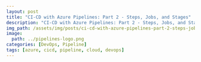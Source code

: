 ```yaml
---
layout: post
title: "CI-CD with Azure Pipelines: Part 2 - Steps, Jobs, and Stages"
description: "CI-CD with Azure Pipelines: Part 2 - Steps, Jobs, and Stages"
img_path: /assets/img/posts/ci-cd-with-azure-pipelines-part-2-steps-jobs-and-stages
image:
  path: ../pipelines-logo.png
categories: [DevOps, Pipeline]
tags: [azure, cicd, pipeline, cloud, devops]
---
```

